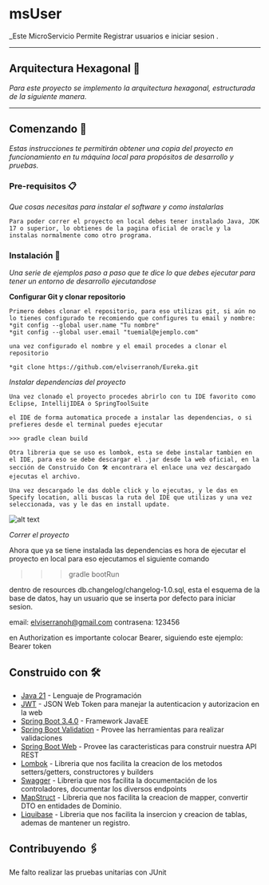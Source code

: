 ﻿# msUser

_Este MicroServicio Permite Registrar usuarios e iniciar sesion
.
***

## Arquitectura Hexagonal 🚀

_Para este proyecto se implemento la arquitectura hexagonal, estructurada de la siguiente manera._
***

## Comenzando 🚀

_Estas instrucciones te permitirán obtener una copia del proyecto en funcionamiento en tu máquina local para propósitos de desarrollo y pruebas._

### Pre-requisitos 📋

_Que cosas necesitas para instalar el software y como instalarlas_

```
Para poder correr el proyecto en local debes tener instalado Java, JDK 17 o superior, lo obtienes de la pagina oficial de oracle y la instalas normalmente como otro programa.

```

### Instalación 🔧

_Una serie de ejemplos paso a paso que te dice lo que debes ejecutar para tener un entorno de desarrollo ejecutandose_

__Configurar Git y clonar repositorio__

```
Primero debes clonar el repositorio, para eso utilizas git, si aún no lo tienes configurado te recomiendo que configures tu email y nombre:
*git config --global user.name "Tu nombre"
*git config --global user.email "tuemial@ejemplo.com"

una vez configurado el nombre y el email procedes a clonar el repositorio

*git clone https://github.com/elviserranoh/Eureka.git

```

_Instalar dependencias del proyecto_

```
Una vez clonado el proyecto procedes abrirlo con tu IDE favorito como Eclipse, IntellijIDEA o SpringToolSuite

el IDE de forma automatica procede a instalar las dependencias, o si prefieres desde el terminal puedes ejecutar

>>> gradle clean build

Otra libreria que se uso es lombok, esta se debe instalar tambien en el IDE, para eso se debe descargar el .jar desde la web oficial, en la sección de Construido Con 🛠️ encontrara el enlace una vez descargado ejecutas el archivo.

Una vez descargado le das doble click y lo ejecutas, y le das en Specify location, alli buscas la ruta del IDE que utilizas y una vez seleccionada, vas y le das en install update.

```

![alt text](https://projectlombok.org/img/lombok-installer.png)

_Correr el proyecto_

Ahora que ya se tiene instalada las dependencias es hora de ejecutar el proyecto en local para eso ejecutamos el siguiente comando
>>> gradle bootRun

dentro de resources db.changelog/changelog-1.0.sql, esta el esquema de la base de datos, hay un usuario que se inserta por defecto para iniciar sesion.

email: elviserranoh@gmail.com
contrasena: 123456

en Authorization es importante colocar Bearer, siguiendo este ejemplo:
Bearer token


## Construido con 🛠️

* [Java 21](https://www.java.com/download/) - Lenguaje de Programación
* [JWT](https://jwt.io/) - JSON Web Token para manejar la autenticacion y autorizacion en la web
* [Spring Boot 3.4.0](https://spring.io/projects/spring-boot) - Framework JavaEE
* [Spring Boot Validation](https://spring.io/projects/spring-boot) - Provee las herramientas para realizar validaciones
* [Spring Boot Web](https://spring.io/projects/spring-boot) - Provee las caracteristicas para construir nuestra API REST
* [Lombok](https://projectlombok.org/) - Libreria que nos facilita la creacion de los metodos setters/getters, constructores y builders
* [Swagger](https://swagger.io/) - Libreria que nos facilita la documentación de los controladores, documentar los diversos endpoints
* [MapStruct](https://mapstruct.org/) - Libreria que nos facilita la creacion de mapper, convertir DTO en entidades de Dominio.
* [Liquibase](https://liquibase.org/) - Libreria que nos facilita la insercion y creacion de tablas, ademas de mantener un registro.

## Contribuyendo 🖇️

Me falto realizar las pruebas unitarias con JUnit


